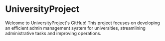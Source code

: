 # UniversityProject
 Welcome to UniversityProject's GitHub! This project focuses on developing an efficient admin management system for universities, streamlining administrative tasks and improving operations.
